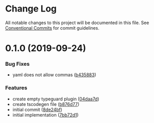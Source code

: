 # Change Log

All notable changes to this project will be documented in this file.
See [Conventional Commits](https://conventionalcommits.org) for commit guidelines.

# 0.1.0 (2019-09-24)

### Bug Fixes

- yaml does not allow commas ([b435883](https://github.com/DanielMSchmidt/typescript-code-generator/commit/b435883))

### Features

- create empty typeguard plugin ([04daa7d](https://github.com/DanielMSchmidt/typescript-code-generator/commit/04daa7d))
- create tscodegen file ([b876d77](https://github.com/DanielMSchmidt/typescript-code-generator/commit/b876d77))
- initial commit ([8de24bf](https://github.com/DanielMSchmidt/typescript-code-generator/commit/8de24bf))
- initial implementation ([7bb72d1](https://github.com/DanielMSchmidt/typescript-code-generator/commit/7bb72d1))
